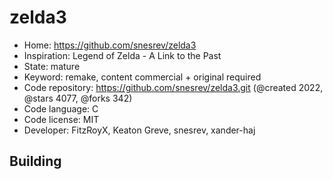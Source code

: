# zelda3

- Home: https://github.com/snesrev/zelda3
- Inspiration: Legend of Zelda - A Link to the Past
- State: mature
- Keyword: remake, content commercial + original required
- Code repository: https://github.com/snesrev/zelda3.git (@created 2022, @stars 4077, @forks 342)
- Code language: C
- Code license: MIT
- Developer: FitzRoyX, Keaton Greve, snesrev, xander-haj

## Building

